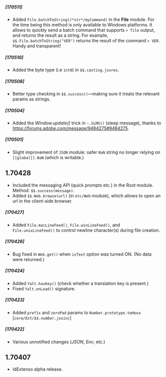 ##### [170511]
  - Added `File.batchToString(/*str*/myCommand)` in the **File** module. For the time being this method is only available to Windows platforms. It allows to quickly send a batch command that supports `> file` output, and returns the result as a string. For example, `$$.File.batchToString("VER")` returns the result of the command `> VER`. Handy and transparent!

##### [170510]
  - Added the byte type (i.e `int8`) in `$$.casting.jsxres`.

##### [170508]
  - Better type checking in `$$.success()`—making sure it treats the relevant params as strings.

##### [170504]
  - Added the _Window.update()_ trick in `~.SLMG()` (sleep message), thanks to https://forums.adobe.com/message/9484275#9484275.

##### [170501]
  - Slight improvement of `JSON` module: safer `NaN` string no longer relying on `[[global]].NaN` (which is writable.)

## 1.70428
  - Included the messaging API (quick prompts etc.) in the Root module. Method: `$$.success(message)`.
  - Added `$$.Web.browse(url)` (in `etc/Web` module), which allows to open an url in the client-side browser.

##### [170427]
  - Added `File.macLineFeed()`, `File.winLineFeed()`, and `File.unixLineFeed()` to control newline character(s) during file creation.

##### [170426]
  - Bug fixed in `Web.get()` when `isText` option was turned ON. (No data were returned.)

##### [170424]
  - Added `Yalt.hasKey()` (check whether a translation key is present.)
  - Fixed `Yalt.onLoad()` signature.

##### [170423]
  - Added `prefix` and `zeroPad` params to `Number.prototype.toHexa` [*`core/Ext/$$.number.jsxinc`*]

##### [170422]
  - Various unnotified changes (*JSON*, *Env*, etc.)

## 1.70407
  - IdExtenso alpha release.
